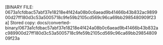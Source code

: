 [BINARY FILE: 0673a1cfdbac57abf37e18218e4f424a08b0c6aead9b41466b43b832ac989900d27ff180d3c53a5005718c9fe59b2105cd569c96ca69bb2985480909f23a]
Stored copy: docs/converted-binary/0673a1cfdbac57abf37e18218e4f424a08b0c6aead9b41466b43b832ac989900d27ff180d3c53a5005718c9fe59b2105cd569c96ca69bb2985480909f23a
